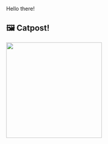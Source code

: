 Hello there!



## 🖼️ Catpost!

<sub>
    <img src="https://cdn2.thecatapi.com/images/aki.jpg" height="256">
</sub>


